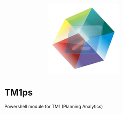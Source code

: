 <p align="center">
  <img src="https://github.com/ichermak/TM1ps/blob/master/Images/TM1ps.png"></img>
</p>

# TM1ps

Powershell module for TM1 (Planning Analytics)
